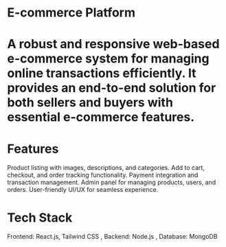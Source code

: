 # E-commerce Platform

# A robust and responsive web-based e-commerce system for managing online transactions efficiently. It provides an end-to-end solution for both sellers and buyers with essential e-commerce features.

# Features

Product listing with images, descriptions, and categories.
Add to cart, checkout, and order tracking functionality.
Payment integration and transaction management.
Admin panel for managing products, users, and orders.
User-friendly UI/UX for seamless experience.


# Tech Stack

Frontend: React.js, Tailwind CSS   ,
Backend: Node.js   ,
Database: MongoDB 

